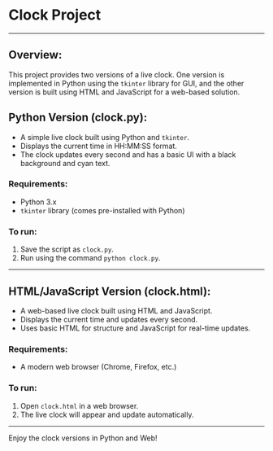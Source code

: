 # Clock Project
---
## Overview:
This project provides two versions of a live clock. One version is implemented in Python using the `tkinter` library for GUI, and the other version is built using HTML and JavaScript for a web-based solution.

## Python Version (clock.py):
- A simple live clock built using Python and `tkinter`.
- Displays the current time in HH:MM:SS format.
- The clock updates every second and has a basic UI with a black background and cyan text.

### Requirements:
- Python 3.x
- `tkinter` library (comes pre-installed with Python)

### To run:
1. Save the script as `clock.py`.
2. Run using the command `python clock.py`.

---

## HTML/JavaScript Version (clock.html):
- A web-based live clock built using HTML and JavaScript.
- Displays the current time and updates every second.
- Uses basic HTML for structure and JavaScript for real-time updates.

### Requirements:
- A modern web browser (Chrome, Firefox, etc.)

### To run:
1. Open `clock.html` in a web browser.
2. The live clock will appear and update automatically.

---

Enjoy the clock versions in Python and Web!
